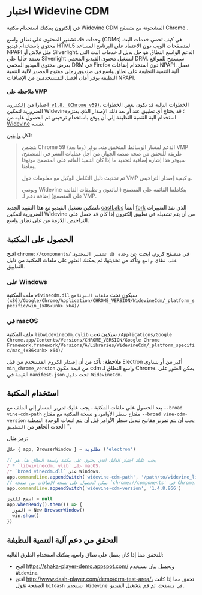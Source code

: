 # اختبار Widevine CDM

في إلكترون يمكنك استخدام مكتبة Widevine CDM المشحونة مع متصفح Chrome .

وحدات فك تشفير المحتوى على نطاق واسع (CDMs) هي كيف تحمي خدمات البث محتوى باستخدام فيديو HTML5 لمتصفحات الويب دون الاعتماد على البرنامج المساعد NPAPI مثل فلاش أو Silverlight. الدعم الواسع النطاق هو حل بديل لـ خدمات البث التي تعتمد حاليا على Silverlight لتشغيل محتوى الفيديو المحمي DRM. سيسمح للمواقع بعرض محتوى الفيديو المحمي DRM في Firefox دون استخدام إضافات NPAPI. تعمل آلية التنمية النظيفة على نطاق واسع في صندوق رملي مفتوح المصدر لآلية التنمية النظيفة يوفر أمان أفضل للمستخدمين من الإضافات NPAPI.

#### ملاحظة على VMP

اعتبارا من [`إلكترون v1.8. (Chrome v59)`](https://electronjs.org/releases#1.8.1)، الخطوات التالية قد تكون بعض الخطوات الضرورية لتمكين Widevine؛ قد يحتاج أي تطبيق عند أو بعد ذلك الإصدار الذي يعتزم استخدام آلية التنمية النظيفة إلى أن يوقع باستخدام ترخيص تم الحصول عليه من [Widevine](https://www.widevine.com/) نفسه.

لكل [وايفين](https://www.widevine.com/):

> يتضمن Chrome 59 (وما بعد) الدعم لمسار الوسائط المتحقق منه. يوفر VMP طريقة للتحقق من صحة منصة الجهاز. من أجل عمليات النشر في المتصفح، سيوفر هذا إشارة إضافية لتحديد ما إذا كان التنفيذ القائم على المتصفح موثوقا ومأمنا.
> 
> تم تحديث دليل التكامل الوكيل مع معلومات حول VMP و كيفية إصدار التراخيص.
> 
> ويوصي Widevine بتكاملتنا القائمة على المتصفح (البائعون و تطبيقات القائمة على المتصفح) إضافة دعم لـ VMP.

لتمكين تشغيل الفيديو مع هذا التقييد الجديد، [castLabs](https://castlabs.com/open-source/downstream/) أنشأ [fork](https://github.com/castlabs/electron-releases) الذي نفذ التغييرات الضرورية لتمكين Widevine من أن يتم تشغيله في تطبيق إلكترون إذا كان قد حصل على التراخيص اللازمة من على نطاق واسع.

## الحصول على المكتبة

افتح `chrome://components/` في متصفح كروم، ابحث عن `وحدة فك تشفير المحتوى على نطاق واسع` وتأكد من تحديثها، ثم يمكنك العثور على ملفات المكتبة من دليل التطبيق.

### على Windows

ملف المكتبة `wivinecdm.dll` سيكون تحت `ملفات البرنامج (x86)/Google/Chrome/Application/CHROME_VERSION/WidevineCdm/_platform_specific/win_(x86<unk> x64)/`

### في macOS

ملف المكتبة `libwidevinecdm.dylib` سيكون تحت `/Applications/Google Chrome.app/Contents/Versions/CHROME_VERSION/Google Chrome Framework.framework/Versions/A/Libraries/WidevineCdm/_platform_specific/mac_(x86<unk> x64)/`

**ملاحظة:** تأكد من أن إصدار الكروم المستخدم من قبل Electron أكبر من أو يساوي `min_chrome_version` من قيمة مكون cdm واسع النطاق لـ Chrome. يمكن العثور على القيمة في `manifest.json` تحت `دليل WidevineCdm`.

## استخدام المكتبة

بعد الحصول على ملفات المكتبة ، يجب عليك تمرير المسار إلى الملف مع `--broad vine-cdm-path` مفتاح سطر الأوامر، و نسخة المكتبة مع مفتاح `--broad vine-cdm-version` يجب أن يتم تمرير مفاتيح تبديل سطر الأوامر قبل أن يتم انبعاث الوحدة النمطية `` الحدث الجاهز من `التطبيق`.

رمز مثال:

```javascript
خلال { app, BrowserWindow } = مطلوبة ('electron')

// يجب عليك اجتياز الدليل الذي يحتوي على مكتبة واسعة النطاق هنا، هو
/ * `libwivinecdm. ylib` على macOS،
/* `broad vinecdm.dll` على Windows.
app.commandLine.appendSwitch('widevine-cdm-path', '/path/to/widevine_library')
// يمكن الحصول على نسخة الإضافات من صفحة `chrome://components' في Chrome.
app.commandLine.appendSwitch('widevine-cdm-version', '1.4.8.866')

اسمح للفوز = null
app.whenReady().then(() => {
  الفوز = New BrowserWindow()
  win.show()
})
```

## التحقق من دعم آلية التنمية النظيفة

للتحقق مما إذا كان يعمل على نطاق واسع، يمكنك استخدام الطرق التالية:

* افتح https://shaka-player-demo.appspot.com/ وتحميل بيان يستخدم `Widevine`.
* افتح http://www.dash-player.com/demo/drm-test-area/، تحقق مما إذا كانت الصفحة تقول `bitdash تستخدم Widevine في متصفحك`، ثم قم بتشغيل الفيديو.
